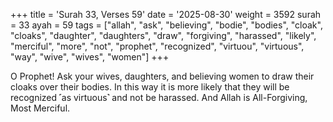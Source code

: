 +++
title = 'Surah 33, Verses 59'
date = '2025-08-30'
weight = 3592
surah = 33
ayah = 59
tags = ["allah", "ask", "believing", "bodie", "bodies", "cloak", "cloaks", "daughter", "daughters", "draw", "forgiving", "harassed", "likely", "merciful", "more", "not", "prophet", "recognized", "virtuou", "virtuous", "way", "wive", "wives", "women"]
+++

O Prophet! Ask your wives, daughters, and believing women to draw their cloaks over their bodies. In this way it is more likely that they will be recognized ˹as virtuous˺ and not be harassed. And Allah is All-Forgiving, Most Merciful. 